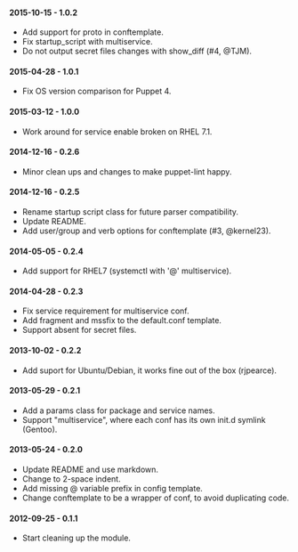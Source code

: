 #### 2015-10-15 - 1.0.2
* Add support for proto in conftemplate.
* Fix startup_script with multiservice.
* Do not output secret files changes with show_diff (#4, @TJM).

#### 2015-04-28 - 1.0.1
* Fix OS version comparison for Puppet 4.

#### 2015-03-12 - 1.0.0
* Work around for service enable broken on RHEL 7.1.

#### 2014-12-16 - 0.2.6
* Minor clean ups and changes to make puppet-lint happy.

#### 2014-12-16 - 0.2.5
* Rename startup script class for future parser compatibility.
* Update README.
* Add user/group and verb options for conftemplate (#3, @kernel23).

#### 2014-05-05 - 0.2.4
* Add support for RHEL7 (systemctl with '@' multiservice).

#### 2014-04-28 - 0.2.3
* Fix service requirement for multiservice conf.
* Add fragment and mssfix to the default.conf template.
* Support absent for secret files.

#### 2013-10-02 - 0.2.2
* Add suport for Ubuntu/Debian, it works fine out of the box (rjpearce).

#### 2013-05-29 - 0.2.1
* Add a params class for package and service names.
* Support "multiservice", where each conf has its own init.d symlink (Gentoo).

#### 2013-05-24 - 0.2.0
* Update README and use markdown.
* Change to 2-space indent.
* Add missing @ variable prefix in config template.
* Change conftemplate to be a wrapper of conf, to avoid duplicating code.

#### 2012-09-25 - 0.1.1
* Start cleaning up the module.

